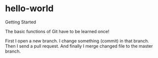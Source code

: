 # hello-world
Getting Started

The basic functions of Git have to be learned once!

First I open a new branch.
I change something (commit) in that branch.
Then I send a pull request.
And finally I merge changed file to the master branch.

